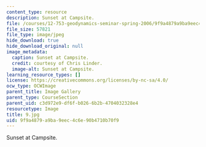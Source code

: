 ```yaml
---
content_type: resource
description: Sunset at Campsite.
file: /courses/12-753-geodynamics-seminar-spring-2006/9f9a4879a9ba9eec4c6e90b4710b70f9_9.jpg
file_size: 57821
file_type: image/jpeg
hide_download: true
hide_download_original: null
image_metadata:
  caption: Sunset at Campsite.
  credit: courtesy of Chris Linder.
  image-alt: Sunset at Campsite.
learning_resource_types: []
license: https://creativecommons.org/licenses/by-nc-sa/4.0/
ocw_type: OCWImage
parent_title: Image Gallery
parent_type: CourseSection
parent_uid: c3d972e9-df6f-b026-6b2b-4704032328e4
resourcetype: Image
title: 9.jpg
uid: 9f9a4879-a9ba-9eec-4c6e-90b4710b70f9
---
```

Sunset at Campsite.